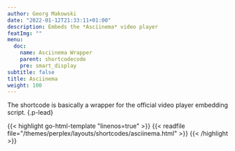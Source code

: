 ```yaml
---
author: Georg Makowski
date: "2022-01-12T21:33:11+01:00"
description: Embeds the *Asciinema* video player
featImg: ""
menu:
  doc:
    name: Asciinema Wrapper
    parent: shortcodecode
    pre: smart_display
subtitle: false
title: Asciinema
weight: 100
---
```


The shortcode is basically a wrapper for the official video player embedding script.
{.p-lead} <!--more--> 

{{< highlight go-html-template "linenos=true" >}}
{{< readfile file="/themes/perplex/layouts/shortcodes/asciinema.html" >}}
{{< /highlight >}}
